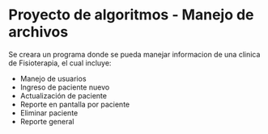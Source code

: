 # Proyecto de algoritmos - Manejo de archivos
Se creara un programa donde se pueda manejar informacion de una clinica de Fisioterapia, el cual incluye: 

* Manejo de usuarios
* Ingreso de paciente nuevo
* Actualización de paciente
* Reporte en pantalla por paciente
* Eliminar paciente
* Reporte general



